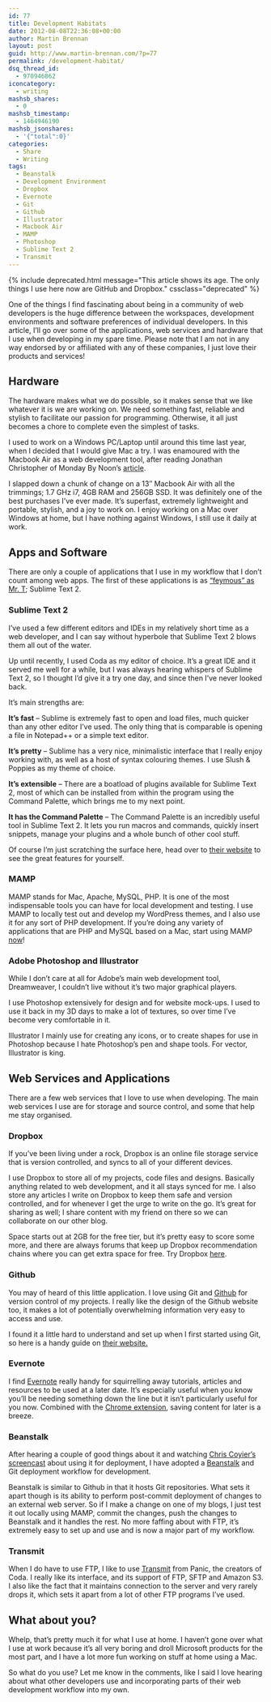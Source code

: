 ```yaml
---
id: 77
title: Development Habitats
date: 2012-08-08T22:36:08+00:00
author: Martin Brennan
layout: post
guid: http://www.martin-brennan.com/?p=77
permalink: /development-habitat/
dsq_thread_id:
  - 970946862
iconcategory:
  - writing
mashsb_shares:
  - 0
mashsb_timestamp:
  - 1464946190
mashsb_jsonshares:
  - '{"total":0}'
categories:
  - Share
  - Writing
tags:
  - Beanstalk
  - Development Environment
  - Dropbox
  - Evernote
  - Git
  - Github
  - Illustrator
  - Macbook Air
  - MAMP
  - Photoshop
  - Sublime Text 2
  - Transmit
---
```


{% include deprecated.html message="This article shows its age. The only things I use here now are GitHub and Dropbox." cssclass="deprecated" %}

One of the things I find fascinating about being in a community of web developers is the huge difference between the workspaces, development environments and software preferences of individual developers. In this article, I’ll go over some of the applications, web services and hardware that I use when developing in my spare time. Please note that I am not in any way endorsed by or affiliated with any of these companies, I just love their products and services!<!--more-->

## Hardware

The hardware makes what we do possible, so it makes sense that we like whatever it is we are working on. We need something fast, reliable and stylish to facilitate our passion for programming. Otherwise, it all just becomes a chore to complete even the simplest of tasks.

I used to work on a Windows PC/Laptop until around this time last year, when I decided that I would give Mac a try. I was enamoured with the Macbook Air as a web development tool, after reading Jonathan Christopher of Monday By Noon’s [article](http://mondaybynoon.com/20110712/macbook-air-web-development/).

I slapped down a chunk of change on a 13&#8243; Macbook Air with all the trimmings; 1.7 GHz i7, 4GB RAM and 256GB SSD. It was definitely one of the best purchases I’ve ever made. It’s superfast, extremely lightweight and portable, stylish, and a joy to work on. I enjoy working on a Mac over Windows at home, but I have nothing against Windows, I still use it daily at work.

## Apps and Software

There are only a couple of applications that I use in my workflow that I don’t count among web apps. The first of these applications is as [“feymous” as Mr. T](http://youtu.be/BmQGxzIUVbk?t=3m40s); Sublime Text 2.

### Sublime Text 2

I’ve used a few different editors and IDEs in my relatively short time as a web developer, and I can say without hyperbole that Sublime Text 2 blows them all out of the water.

Up until recently, I used Coda as my editor of choice. It’s a great IDE and it served me well for a while, but I was always hearing whispers of Sublime Text 2, so I thought I’d give it a try one day, and since then I’ve never looked back.

It’s main strengths are:

**It’s fast** &#8211; Sublime is extremely fast to open and load files, much quicker than any other editor I’ve used. The only thing that is comparable is opening a file in Notepad++ or a simple text editor.

**It’s pretty** &#8211; Sublime has a very nice, minimalistic interface that I really enjoy working with, as well as a host of syntax colouring themes. I use Slush & Poppies as my theme of choice.

**It’s extensible** &#8211; There are a boatload of plugins available for Sublime Text 2, most of which can be installed from within the program using the Command Palette, which brings me to my next point.

**It has the Command Palette** &#8211; The Command Palette is an incredibly useful tool in Sublime Text 2. It lets you run macros and commands, quickly insert snippets, manage your plugins and a whole bunch of other cool stuff.

Of course I’m just scratching the surface here, head over to [their website](http://www.sublimetext.com/) to see the great features for yourself.

### MAMP

MAMP stands for Mac, Apache, MySQL, PHP. It is one of the most indispensable tools you can have for local development and testing. I use MAMP to locally test out and develop my WordPress themes, and I also use it for any sort of PHP development. If you’re doing any variety of applications that are PHP and MySQL based on a Mac, start using MAMP [now](http://www.mamp.info/en/index.html)!

### Adobe Photoshop and Illustrator

While I don’t care at all for Adobe’s main web development tool, Dreamweaver, I couldn’t live without it’s two major graphical players.

I use Photoshop extensively for design and for website mock-ups. I used to use it back in my 3D days to make a lot of textures, so over time I’ve become very comfortable in it.

Illustrator I mainly use for creating any icons, or to create shapes for use in Photoshop because I hate Photoshop’s pen and shape tools. For vector, Illustrator is king.

## Web Services and Applications

There are a few web services that I love to use when developing. The main web services I use are for storage and source control, and some that help me stay organised.

### Dropbox

If you’ve been living under a rock, Dropbox is an online file storage service that is version controlled, and syncs to all of your different devices.

I use Dropbox to store all of my projects, code files and designs. Basically anything related to web development, and it all stays synced for me. I also store any articles I write on Dropbox to keep them safe and version controlled, and for whenever I get the urge to write on the go. It’s great for sharing as well; I share content with my friend on there so we can collaborate on our other blog.

Space starts out at 2GB for the free tier, but it’s pretty easy to score some more, and there are always forums that keep up Dropbox recommendation chains where you can get extra space for free. Try Dropbox [here](http://www.dropbox.com).

### Github

You may of heard of this little application. I love using Git and [Github](http://www.github.com) for version control of my projects. I really like the design of the Github website too, it makes a lot of potentially overwhelming information very easy to access and use.

I found it a little hard to understand and set up when I first started using Git, so here is a handy guide on [their website.](https://help.github.com/articles/set-up-git)

### Evernote

I find [Evernote](http://evernote.com/) really handy for squirrelling away tutorials, articles and resources to be used at a later date. It’s especially useful when you know you’ll be needing something down the line but it isn’t particularly useful for you now. Combined with the [Chrome extension](https://chrome.google.com/webstore/detail/pioclpoplcdbaefihamjohnefbikjilc), saving content for later is a breeze.

### Beanstalk

After hearing a couple of good things about it and watching [Chris Coyier’s screencast](http://css-tricks.com/video-screencasts/109-getting-off-ftp-and-onto-git-deployment-with-beanstalk/) about using it for deployment, I have adopted a [Beanstalk](http://beanstalkapp.com/) and Git deployment workflow for development.

Beanstalk is similar to Github in that it hosts Git repositories. What sets it apart though is its ability to perform post-commit deployment of changes to an external web server. So if I make a change on one of my blogs, I just test it out locally using MAMP, commit the changes, push the changes to Beanstalk and it handles the rest. No more faffing about with FTP, it’s extremely easy to set up and use and is now a major part of my workflow.

### Transmit

When I do have to use FTP, I like to use [Transmit](http://panic.com/transmit/) from Panic, the creators of Coda. I really like its interface, and its support of FTP, SFTP and Amazon S3. I also like the fact that it maintains connection to the server and very rarely drops it, which sets it apart from a lot of other FTP programs I’ve used.

## What about you?

Whelp, that’s pretty much it for what I use at home. I haven’t gone over what I use at work because it’s all very boring and droll Microsoft products for the most part, and I have a lot more fun working on stuff at home using a Mac.

So what do you use? Let me know in the comments, like I said I love hearing about what other developers use and incorporating parts of their web development workflow into my own.
